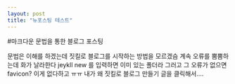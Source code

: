 ```yaml
---
layout: post
title: "뉴포스팅 테스트"
---
```


#마크다운 문법을 통한 블로그 포스팅

문법은 이해를 하겠는데
짓킬로 블로그를 시작하는 방법을 모르겠슴
계속 오류를 뿜뿜하는데
화가 날라한다
jeykll new 를 입력하면 이미 있는 폴더라 그러고
그 오류가 없으면
favicon? 이게 없다하고
ㅠㅠ
내가 왜 짓킬로 블로그 만들기 글을 클릭해서....
